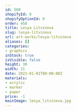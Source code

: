 ```yaml
---
id: 560
shopifyId: 0
shopifyOptionId: 0
order: 458
title: Lesya Litvinova
slug: lesya-litvinova
url: art-works/lesya-litvinova
aliases: []
categories:
- graphics
inStock: true
isVisible: false
height: 30
width: 21
date: 2022-01-01T00:00:00Z
materials:
- acrylic
- marker
- paper
price: -1
mainImage: lesya_litvinova.jpg
---
```

